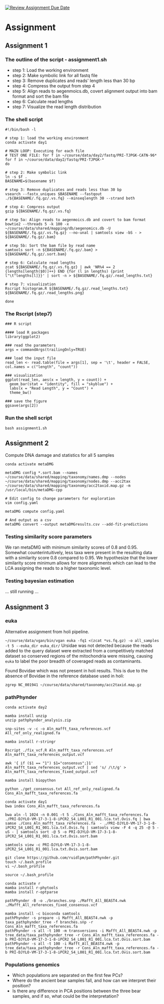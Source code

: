 [![Review Assignment Due Date](https://classroom.github.com/assets/deadline-readme-button-24ddc0f5d75046c5622901739e7c5dd533143b0c8e959d652212380cedb1ea36.svg)](https://classroom.github.com/a/-7_RZisP)
# Assignment 
## Assignment 1
### The outline of the script - assignment1.sh
- step 1: Load the working environment
- step 2: Make symbolic link for all fastq file
- step 3: Remove duplicates and reads' length less than 30 bp
- step 4: Compress the output from step 4
- step 5: Align reads to aegenmoics.db, covert alignment output into bam format and sort the bam file
- step 6: Calculate read lengths
- step 7: Visualize the read length distribution

### The shell script
```
#!/bin/bash -l

# step 1: load the working environment
conda activate day1

# MAIN LOOP: Executing for each file
# TEST ONE FILE: for f in ~/course/data/day2/fastq/PRI-TJPGK-CATN-96*
for f in ~/course/data/day2/fastq/PRI-TJPGK-*
do

# step 2: Make symbolic link
ln -s $f .
BASENAME=$(basename $f)

# step 3: Remove duplicates and reads less than 30 bp
vsearch --fastx_uniques $BASENAME --fastqout ./${BASENAME/.fq.gz/.vs.fq} --minseqlength 30 --strand both

# step 4: Compress output
gzip ${BASENAME/.fq.gz/.vs.fq}

# step 5a: Align reads to aegenmoics.db and covert to bam format
bowtie2 --threads 5 -k 100 -x ~/course/data/shared/mapping/db/aegenomics.db -U ${BASENAME/.fq.gz/.vs.fq.gz} --no-unal | samtools view -bS - > ${BASENAME/.fq.gz/.bam}

# step 5b: Sort the bam file by read name
samtools sort -n ${BASENAME/.fq.gz/.bam} > ${BASENAME/.fq.gz/.sort.bam}

# step 6: Calculate read lengths
zcat ${BASENAME/.fq.gz/.vs.fq.gz} | awk 'NR%4 == 2 {lengths[length($0)]++} END {for (l in lengths) {print l"\t"lengths[l]}}' | sort -n > ${BASENAME/.fq.gz/.read_lengths.txt}

# step 7: visualization 
Rscript histogram.R ${BASENAME/.fq.gz/.read_lengths.txt} ${BASENAME/.fq.gz/.read_lengths.png}

done
```
### The Rscript (step7)
```
### R script

#### load R packages
library(ggplot2)

### read the parameters
args = commandArgs(trailingOnly=TRUE)

### load the input file
read_len <- read.table(file = args[1], sep = '\t', header = FALSE, col.names = c("length", "count"))

### visualization
ggplot(read_len, aes(x = length, y = count)) +
  geom_bar(stat = "identity", fill = "skyblue") +
  labs(x = "Read Length", y = "Count") +
  theme_bw()

### save the figure
ggsave(args[2])
```

### Run the shell script
```
bash assignment1.sh
```


## Assignment 2

Compute DNA damage and statistics for all 5 samples
```
conda activate metaDMG

metaDMG config *.sort.bam --names ~/course/data/shared/mapping/taxonomy/names.dmp --nodes ~/course/data/shared/mapping/taxonomy/nodes.dmp --acc2tax ~/course/data/shared/mapping/taxonomy/acc2taxid.map.gz -m /usr/local/bin/metaDMG-cpp

# Edit config to change parameters for exploration
vim config.yaml

metaDMG compute config.yaml

# And output as a csv
metaDMG convert --output metaDMGresults.csv --add-fit-predictions
```

### Testing similarity score parameters
We ran metaDMG with minimum similarity scores of 0.8 and 0.95. Somewhat counterintuitively, less taxa were present in the resulting data with a similarity score 0.8 compared to 0.95. We hypothesize that the lower similarity score minimum allows for more alignments which can lead to the LCA assigning the reads to a higher taxonomic level. 

### Testing bayesian estimation
... still running ...

## Assignment 3

### euka
Alternative assignment from holi pipeline. 

`
~/course/data/vgan/bin/vgan euka -fq1 <(zcat *vs.fq.gz) -o all_samples -t 5 --euka_dir euka_dir/
`
Ursidae was not detected because the reads added to the query dataset were extracted from a competitively matched dataset so conserved regions of the mitochondria were missing, causing `euka` to label the poor breadth of coveraged reads as contaminants.

Found Bovidae which was not present in holi results. This is due to the absence of Bovidae in the reference database used in holi:

`zgrep NC_001941 ~/course/data/shared/taxonomy/acc2taxid.map.gz`

### pathPhynder
```
conda activate day2

mamba install unzip
unzip pathphynder_analysis.zip

snp-sites -v -c -o Aln_mafft_taxa_references.vcf All_ref_only_realigned.fa

mamba install r-stringr

Rscript ./fix_vcf.R Aln_mafft_taxa_references.vcf Aln_mafft_taxa_references_output.vcf

awk '{ if ($1 == "1") $1="consensus";}1' Aln_mafft_taxa_references_output.vcf | sed 's/ /\t/g' > Aln_mafft_taxa_references_fixed_output.vcf

mamba install biopython

python ./get_consensus.txt All_ref_only_realigned.fa Cons_Aln_mafft_taxa_references.fa

conda activate day1
bwa index Cons_Aln_mafft_taxa_references.fa

bwa aln -l 1024 -n 0.001 -t 5 ./Cons_Aln_mafft_taxa_references.fa ./PRI-DJYLO-VM-17-3-1-8-iPCR2_S4_L001_R1_001.lca.txt.Ovis.fq | bwa samse ./Cons_Aln_mafft_taxa_references.fa  - ./PRI-DJYLO-VM-17-3-1-8-iPCR2_S4_L001_R1_001.lca.txt.Ovis.fq | samtools view -F 4 -q 25 -@ 5 -uS - | samtools sort -@ 5 -o PRI-DJYLO-VM-17-3-1-8-iPCR2_S4_L001_R1_001.lca.txt.Ovis.sort.bam

samtools view -c PRI-DJYLO-VM-17-3-1-8-iPCR2_S4_L001_R1_001.lca.txt.Ovis.sort.bam

git clone https://github.com/ruidlpm/pathPhynder.git
touch ~/.bash_profile
vi ~/.bash_profile

source ~/.bash_profile

conda activate r
mamba install r-phytools
mamba install r-optparse

pathPhynder -B -o ./branches.snp ./Mafft_All_BEAST4.nwk ./Mafft_All_references_fixed_consensus.vcf

mamba install -c bioconda samtools
pathPhynder -s prepare -i Mafft_All_BEAST4.nwk -p taxa_pathphynder_tree -f branches.snp -r Cons_Aln_mafft_taxa_references.fa
pathPhynder -s all -t 100 -m transversions -i Mafft_All_BEAST4.nwk -p tree_data/taxa_pathphynder_tree -r Cons_Aln_mafft_taxa_references.fa -b PRI-DJYLO-VM-17-3-1-8-iPCR2_S4_L001_R1_001.lca.txt.Ovis.sort.bam
pathPhynder -s all -t 100 -i Mafft_All_BEAST4.nwk -p tree_data/taxa_pathphynder_tree -r Cons_Aln_mafft_taxa_references.fa -b PRI-DJYLO-VM-17-3-1-8-iPCR2_S4_L001_R1_001.lca.txt.Ovis.sort.bam 

```
### Populations genomics


- Which populations are separated on the first few PCs?
- Where do the ancient bear samples fall, and how can we interpret their position?
- Is there any difference in PCA positions between the three bear samples, and if so, what could be the interpretation?
